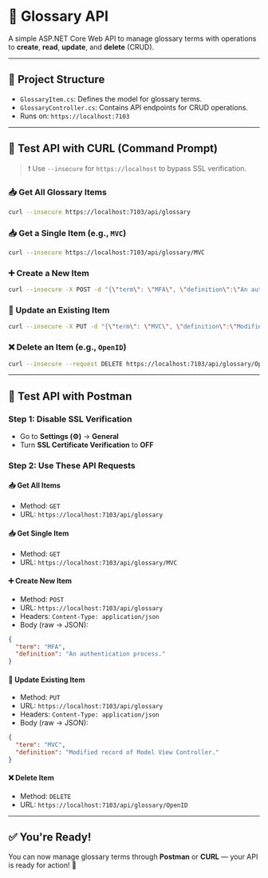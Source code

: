 # 📘 Glossary API

A simple ASP.NET Core Web API to manage glossary terms with operations to **create**, **read**, **update**, and **delete** (CRUD).

---

## 🚀 Project Structure

- `GlossaryItem.cs`: Defines the model for glossary terms.
- `GlossaryController.cs`: Contains API endpoints for CRUD operations.
- Runs on: `https://localhost:7103`

---


## 🔧 Test API with CURL (Command Prompt)

> ❗ Use `--insecure` for `https://localhost` to bypass SSL verification.

### 📥 Get All Glossary Items
```bash
curl --insecure https://localhost:7103/api/glossary
```

### 📥 Get a Single Item (e.g., `MVC`)
```bash
curl --insecure https://localhost:7103/api/glossary/MVC
```

### ➕ Create a New Item
```bash
curl --insecure -X POST -d "{\"term\": \"MFA\", \"definition\":\"An authentication process.\"}" -H "Content-Type: application/json" https://localhost:7103/api/glossary
```

### 🔁 Update an Existing Item
```bash
curl --insecure -X PUT -d "{\"term\": \"MVC\", \"definition\":\"Modified record of Model View Controller.\"}" -H "Content-Type: application/json" https://localhost:7103/api/glossary/MVC
```

### ❌ Delete an Item (e.g., `OpenID`)
```bash
curl --insecure --request DELETE https://localhost:7103/api/glossary/OpenID
```

---

## 🧪 Test API with Postman

### Step 1: Disable SSL Verification
- Go to **Settings (⚙️)** → **General**
- Turn **SSL Certificate Verification** to **OFF**

### Step 2: Use These API Requests

#### 📥 Get All Items
- Method: `GET`  
- URL: `https://localhost:7103/api/glossary`

#### 📥 Get Single Item
- Method: `GET`  
- URL: `https://localhost:7103/api/glossary/MVC`

#### ➕ Create New Item
- Method: `POST`  
- URL: `https://localhost:7103/api/glossary`
- Headers: `Content-Type: application/json`
- Body (raw → JSON):
```json
{
  "term": "MFA",
  "definition": "An authentication process."
}
```

#### 🔁 Update Existing Item
- Method: `PUT`  
- URL: `https://localhost:7103/api/glossary`
- Headers: `Content-Type: application/json`
- Body (raw → JSON):
```json
{
  "term": "MVC",
  "definition": "Modified record of Model View Controller."
}
```

#### ❌ Delete Item
- Method: `DELETE`  
- URL: `https://localhost:7103/api/glossary/OpenID`

---

## ✅ You're Ready!

You can now manage glossary terms through **Postman** or **CURL** — your API is ready for action! 🎯